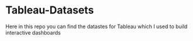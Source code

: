 # Tableau-Datasets #        

Here in this repo you can find the datastes for Tableau which I used to build interactive dashboards    
 
